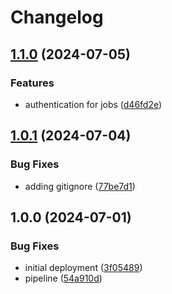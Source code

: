 # Changelog

## [1.1.0](https://github.com/ex-offenders/job-service-v2/compare/v1.0.1...v1.1.0) (2024-07-05)


### Features

* authentication for jobs ([d46fd2e](https://github.com/ex-offenders/job-service-v2/commit/d46fd2eee9396f1b7768bf8167579d64758ea4a4))

## [1.0.1](https://github.com/ex-offenders/job-service-v2/compare/v1.0.0...v1.0.1) (2024-07-04)


### Bug Fixes

* adding gitignore ([77be7d1](https://github.com/ex-offenders/job-service-v2/commit/77be7d131f1483dbf0476431998b0773a580de48))

## 1.0.0 (2024-07-01)


### Bug Fixes

* initial deployment ([3f05489](https://github.com/ex-offenders/job-service-v2/commit/3f054897a100e55711b786ea4b8197eb68fe1704))
* pipeline ([54a910d](https://github.com/ex-offenders/job-service-v2/commit/54a910db7096bed29bf5951be090ecac9f36bdbb))
